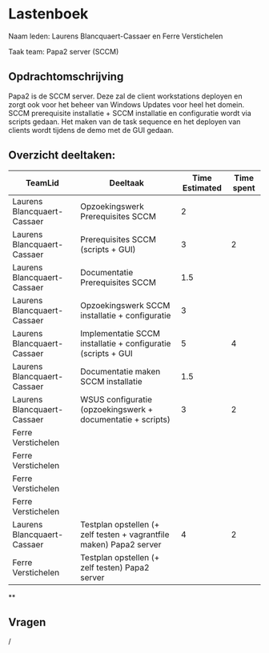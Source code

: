 # Lastenboek

Naam leden: Laurens Blancquaert-Cassaer en Ferre Verstichelen

Taak team: Papa2 server (SCCM)

## Opdrachtomschrijving
Papa2 is de SCCM server. Deze zal de client workstations deployen en zorgt ook voor het beheer van Windows Updates voor heel het domein. SCCM prerequisite installatie + SCCM installatie en configuratie wordt via scripts gedaan. Het maken van de task sequence en het deployen van clients wordt tijdens de demo met de GUI gedaan.

## Overzicht deeltaken:
| TeamLid                     | Deeltaak          | Time Estimated | Time spent  |
| --------------              | --------------    | -------------- | --------------|
| Laurens Blancquaert-Cassaer | Opzoekingswerk Prerequisites SCCM   |  2      |               |
| Laurens Blancquaert-Cassaer | Prerequisites SCCM (scripts + GUI)   |  3 |     2          |
| Laurens Blancquaert-Cassaer | Documentatie Prerequisites SCCM |  1.5    |               |
| Laurens Blancquaert-Cassaer | Opzoekingswerk SCCM installatie + configuratie | 3 |              |
| Laurens Blancquaert-Cassaer | Implementatie SCCM installatie + configuratie (scripts + GUI  | 5 |      4        |
| Laurens Blancquaert-Cassaer | Documentatie maken SCCM installatie | 1.5 |          |
| Laurens Blancquaert-Cassaer | WSUS configuratie (opzoekingswerk + documentatie + scripts) | 3 |   2       |
| Ferre Verstichelen | |   |    |
| Ferre Verstichelen | | |    |
| Ferre Verstichelen | |  |    |
| Ferre Verstichelen | |  |    |
| Laurens Blancquaert-Cassaer  | Testplan opstellen (+ zelf testen + vagrantfile maken) Papa2 server | 4 | 2 |
| Ferre Verstichelen  | Testplan opstellen (+ zelf testen) Papa2 server |  |  |

**

## Vragen
/
